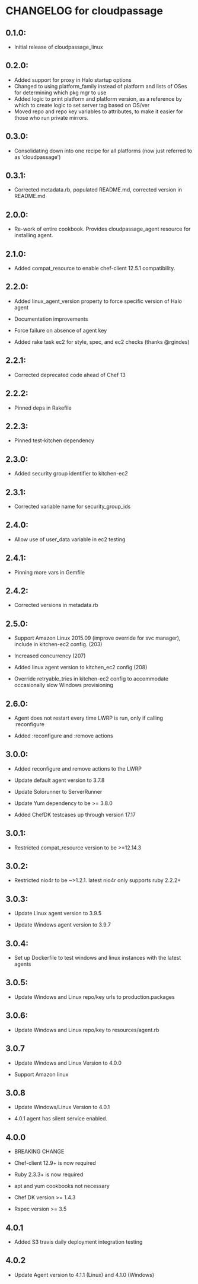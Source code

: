 # CHANGELOG for cloudpassage

## 0.1.0:

* Initial release of cloudpassage_linux

## 0.2.0:

* Added support for proxy in Halo startup options
* Changed to using platform_family instead of platform and lists of OSes for determining which pkg mgr to use
* Added logic to print platform and platform version, as a reference by which to create logic to set server tag based on OS/ver
* Moved repo and repo key variables to attributes, to make it easier for those who run private mirrors.

## 0.3.0:

* Consolidating down into one recipe for all platforms (now just referred to as 'cloudpassage')

## 0.3.1:

* Corrected metadata.rb, populated README.md, corrected version in README.md

## 2.0.0:

* Re-work of entire cookbook.  Provides cloudpassage_agent resource for installing agent.

## 2.1.0:

* Added compat_resource to enable chef-client 12.5.1 compatibility.

## 2.2.0:

* Added linux_agent_version property to force specific version of Halo agent

* Documentation improvements

* Force failure on absence of agent key

* Added rake task ec2 for style, spec, and ec2 checks (thanks @rgindes)

## 2.2.1:

* Corrected deprecated code ahead of Chef 13

## 2.2.2:

* Pinned deps in Rakefile

## 2.2.3:

* Pinned test-kitchen dependency

## 2.3.0:

* Added security group identifier to kitchen-ec2

## 2.3.1:

* Corrected variable name for security_group_ids

## 2.4.0:

* Allow use of user_data variable in ec2 testing

## 2.4.1:

* Pinning more vars in Gemfile

## 2.4.2:

* Corrected versions in metadata.rb

## 2.5.0:

* Support Amazon Linux 2015.09 (improve override for svc manager), include in kitchen-ec2 config. (203)

* Increased concurrency (207)

* Added linux agent version to kitchen_ec2 config (208)

* Override retryable_tries in kitchen-ec2 config to accommodate occasionally slow Windows provisioning

## 2.6.0:

* Agent does not restart every time LWRP is run, only if calling :reconfigure

* Added :reconfigure and :remove actions

## 3.0.0:

* Added reconfigure and remove actions to the LWRP

* Update default agent version to 3.7.8

* Update Solorunner to ServerRunner

* Update Yum dependency to be >= 3.8.0

* Added ChefDK testcases up through version 17.17

## 3.0.1:

* Restricted compat_resource version to be >=12.14.3

## 3.0.2:

* Restricted nio4r to be ~>1.2.1. latest nio4r only supports ruby 2.2.2+

## 3.0.3:

* Update Linux agent version to 3.9.5

* Update Windows agent version to 3.9.7

## 3.0.4:

* Set up Dockerfile to test windows and linux instances with the latest agents

## 3.0.5:

* Update Windows and Linux repo/key urls to production.packages

## 3.0.6:

* Update Windows and Linux repo/key to resources/agent.rb

## 3.0.7

* Update Windows and Linux Version to 4.0.0

* Support Amazon linux

## 3.0.8

* Update Windows/Linux Version to 4.0.1

* 4.0.1 agent has silent service enabled.

## 4.0.0

* BREAKING CHANGE

* Chef-client 12.9+ is now required

* Ruby 2.3.3+ is now required

* apt and yum cookbooks not necessary

* Chef DK version >= 1.4.3

* Rspec version >= 3.5

## 4.0.1

* Added S3 travis daily deployment integration testing

## 4.0.2

* Update Agent version to 4.1.1 (Linux) and 4.1.0 (Windows)
